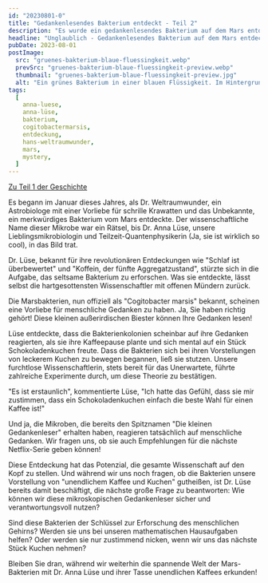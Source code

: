 ```yaml
---
id: "20230801-0"
title: "Gedankenlesendes Bakterium entdeckt - Teil 2"
description: "Es wurde ein gedankenlesendes Bakterium auf dem Mars entdeckt. Lese hier den zweiten Teil dazu."
headline: "Unglaublich - Gedankenlesendes Bakterium auf dem Mars entdeckt - Teil 2"
pubDate: 2023-08-01
postImage:
  src: "gruenes-bakterium-blaue-fluessingkeit.webp"
  prevSrc: "gruenes-bakterium-blaue-fluessingkeit-preview.webp"
  thumbnail: "gruenes-bakterium-blaue-fluessingkeit-preview.jpg"
  alt: "Ein grünes Bakterium in einer blauen Flüssigkeit. Im Hintergrund ist eine Wissenschaftlerin zu sehen."
tags:
  [
    anna-luese,
    anna-lüse,
    bakterium,
    cogitobactermarsis,
    entdeckung,
    hans-weltraumwunder,
    mars,
    mystery,
  ]
---
```


[Zu Teil 1 der Geschichte](2023-02-08-gedankenlesendes-bakterium-entdeckt.md)  


Es begann im Januar dieses Jahres, als Dr. Weltraumwunder, ein Astrobiologe mit einer Vorliebe für schrille Krawatten und das Unbekannte, ein merkwürdiges Bakterium vom Mars entdeckte. Der wissenschaftliche Name dieser Mikrobe war ein Rätsel, bis Dr. Anna Lüse, unsere Lieblingsmikrobiologin und Teilzeit-Quantenphysikerin (Ja, sie ist wirklich so cool), in das Bild trat.  

Dr. Lüse, bekannt für ihre revolutionären Entdeckungen wie "Schlaf ist überbewertet" und "Koffein, der fünfte Aggregatzustand", stürzte sich in die Aufgabe, das seltsame Bakterium zu erforschen. Was sie entdeckte, lässt selbst die hartgesottensten Wissenschaftler mit offenen Mündern zurück.  

Die Marsbakterien, nun offiziell als "Cogitobacter marsis" bekannt, scheinen eine Vorliebe für menschliche Gedanken zu haben. Ja, Sie haben richtig gehört! Diese kleinen außerirdischen Biester können Ihre Gedanken lesen!  

Lüse entdeckte, dass die Bakterienkolonien scheinbar auf ihre Gedanken reagierten, als sie ihre Kaffeepause plante und sich mental auf ein Stück Schokoladenkuchen freute. Dass die Bakterien sich bei ihren Vorstellungen von leckerem Kuchen zu bewegen begannen, ließ sie stutzen. Unsere furchtlose Wissenschaftlerin, stets bereit für das Unerwartete, führte zahlreiche Experimente durch, um diese Theorie zu bestätigen.  

"Es ist erstaunlich", kommentierte Lüse, "Ich hatte das Gefühl, dass sie mir zustimmen, dass ein Schokoladenkuchen einfach die beste Wahl für einen Kaffee ist!"  

Und ja, die Mikroben, die bereits den Spitznamen "Die kleinen Gedankenleser" erhalten haben, reagieren tatsächlich auf menschliche Gedanken. Wir fragen uns, ob sie auch Empfehlungen für die nächste Netflix-Serie geben können!  

Diese Entdeckung hat das Potenzial, die gesamte Wissenschaft auf den Kopf zu stellen. Und während wir uns noch fragen, ob die Bakterien unsere Vorstellung von "unendlichem Kaffee und Kuchen" gutheißen, ist Dr. Lüse bereits damit beschäftigt, die nächste große Frage zu beantworten: Wie können wir diese mikroskopischen Gedankenleser sicher und verantwortungsvoll nutzen?  

Sind diese Bakterien der Schlüssel zur Erforschung des menschlichen Gehirns? Werden sie uns bei unseren mathematischen Hausaufgaben helfen? Oder werden sie nur zustimmend nicken, wenn wir uns das nächste Stück Kuchen nehmen?  

Bleiben Sie dran, während wir weiterhin die spannende Welt der Mars-Bakterien mit Dr. Anna Lüse und ihrer Tasse unendlichen Kaffees erkunden!  
